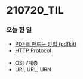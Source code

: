 # 210720_TIL

### 오늘 한 일

* [PDF를 만드는 방법 (pdfkit)](https://blog.naver.com/vkfkdto0209/222438897197)
* [HTTP Protocol](https://blog.naver.com/vkfkdto0209/222439023846)
 - OSI 7계층
 - URI, URL, URN
